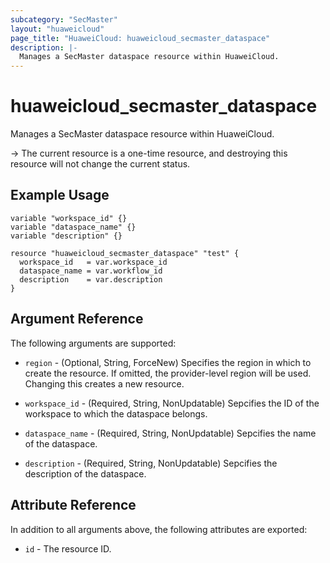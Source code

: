 ```yaml
---
subcategory: "SecMaster"
layout: "huaweicloud"
page_title: "HuaweiCloud: huaweicloud_secmaster_dataspace"
description: |-
  Manages a SecMaster dataspace resource within HuaweiCloud.
---
```


# huaweicloud_secmaster_dataspace

Manages a SecMaster dataspace resource within HuaweiCloud.

-> The current resource is a one-time resource, and destroying this resource will not change the current status.

## Example Usage

```hcl
variable "workspace_id" {}
variable "dataspace_name" {}
variable "description" {}

resource "huaweicloud_secmaster_dataspace" "test" {
  workspace_id   = var.workspace_id
  dataspace_name = var.workflow_id
  description    = var.description
}
```

## Argument Reference

The following arguments are supported:

* `region` - (Optional, String, ForceNew) Specifies the region in which to create the resource.
  If omitted, the provider-level region will be used.
  Changing this creates a new resource.

* `workspace_id` - (Required, String, NonUpdatable) Sepcifies the ID of the workspace to which the dataspace belongs.

* `dataspace_name` - (Required, String, NonUpdatable) Sepcifies the name of the dataspace.

* `description` - (Required, String, NonUpdatable) Sepcifies the description of the dataspace.

## Attribute Reference

In addition to all arguments above, the following attributes are exported:

* `id` - The resource ID.

